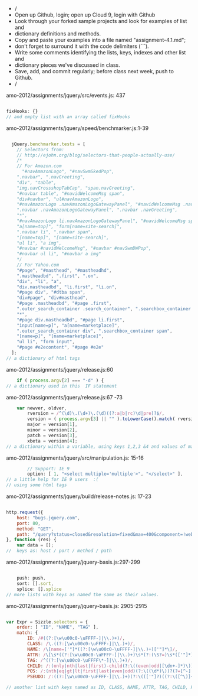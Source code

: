 * /
* Open up Github, login; open up Cloud 9, login with Github
* Look through your forked sample projects and look for examples of list and
* dictionary definitions and methods.
* Copy and paste your examples into a file named "assignment-4.1.md";
* don't forget to surround it with the code delimiters (```).
* Write some comments identifying the lists, keys, indexes and other list and
* dictionary pieces we've discussed in class.
*  Save, add, and commit regularly; before class next week, push to Github.
* /


amo-2012/assignments/jquery/src/events.js: 437
```javascript

fixHooks: {}
// and empty list with an array called fixHooks
```




amo-2012/assignments/jquery/speed/benchmarker.js:1-39
```javascript

  jQuery.benchmarker.tests = [
    // Selectors from:
    // http://ejohn.org/blog/selectors-that-people-actually-use/
    /*
    // For Amazon.com
      "#navAmazonLogo", "#navSwmSkedPop",
    ".navbar", ".navGreeting",
    "div", "table",
    "img.navCrossshopTabCap", "span.navGreeting",
    "#navbar table", "#navidWelcomeMsg span",
    "div#navbar", "ul#navAmazonLogo",
    "#navAmazonLogo .navAmazonLogoGatewayPanel", "#navidWelcomeMsg .navGreeting",
    ".navbar .navAmazonLogoGatewayPanel", ".navbar .navGreeting",
    "*",
    "#navAmazonLogo li.navAmazonLogoGatewayPanel", "#navidWelcomeMsg span.navGreeting",
    "a[name=top]", "form[name=site-search]",
    ".navbar li", ".navbar span",
    "[name=top]", "[name=site-search]",
    "ul li", "a img",
    "#navbar #navidWelcomeMsg", "#navbar #navSwmDWPop",
    "#navbar ul li", "#navbar a img"
    */
    // For Yahoo.com
    "#page", "#masthead", "#mastheadhd",
    ".mastheadbd", ".first", ".on",
    "div", "li", "a",
    "div.mastheadbd", "li.first", "li.on",
    "#page div", "#dtba span",
    "div#page", "div#masthead",
    "#page .mastheadbd", "#page .first",
    ".outer_search_container .search_container", ".searchbox_container .inputtext",
    "*",
    "#page div.mastheadbd", "#page li.first",
    "input[name=p]", "a[name=marketplace]",
    ".outer_search_container div", ".searchbox_container span",
    "[name=p]", "[name=marketplace]",
    "ul li", "form input",
    "#page #e2econtent", "#page #e2e"
  ];
// a dictionary of html tags
```


amo-2012/assignments/jquery/release.js:60
```javascript
    if ( process.argv[2] === "-d" ) {
// a dictionary used in this  IF statement   
```






amo-2012/assignments/jquery/release.js:67 -73
```javascript
    var newver, oldver,
		rversion = /^(\d)\.(\d+)\.(\d)((?:a|b|rc)\d|pre)?$/,
		version = ( process.argv[3] || "" ).toLowerCase().match( rversion ) || {},
		major = version[1],
		minor = version[2],
		patch = version[3],
		xbeta = version[4];
// a dictionary within a variable, using keys 1,2,3 &4 and values of major,minor, patch, & xbeta
```


amo-2012/assignments/jquery/src/manipulation.js: 15-16
```javascript
    	// Support: IE 9
		option: [ 1, "<select multiple='multiple'>", "</select>" ],
// a little help for IE 9 users  :(   
// using some html tags 
```



amo-2012/assignments/jquery/build/release-notes.js: 17-23
```javascript

http.request({
    host: "bugs.jquery.com",
	port: 80,
	method: "GET",
	path: "/query?status=closed&resolution=fixed&max=400&component=!web&order=component&milestone=" + version
}, function (res) {
	var data = [];
//  keys as: host / port / method / path

```




amo-2012/assignments/jquery/jquery-basis.js:297-299
```javascript

    push: push,
	sort: [].sort,
	splice: [].splice
// more lists with keys as named the same as their values.

```


amo-2012/assignments/jquery/jquery-basis.js: 2905-2915
```javascript

var Expr = Sizzle.selectors = {
    order: [ "ID", "NAME", "TAG" ],
	match: {
		ID: /#((?:[\w\u00c0-\uFFFF-]|\\.)+)/,
		CLASS: /\.((?:[\w\u00c0-\uFFFF-]|\\.)+)/,
		NAME: /\[name=['"]*((?:[\w\u00c0-\uFFFF-]|\\.)+)['"]*\]/,
		ATTR: /\[\s*((?:[\w\u00c0-\uFFFF-]|\\.)+)\s*(?:(\S?=)\s*(['"]*)(.*?)\3|)\s*\]/,
		TAG: /^((?:[\w\u00c0-\uFFFF\*-]|\\.)+)/,
		CHILD: /:(only|nth|last|first)-child(?:\((even|odd|[\dn+-]*)\))?/,
		POS: /:(nth|eq|gt|lt|first|last|even|odd)(?:\((\d*)\))?(?=[^-]|$)/,
		PSEUDO: /:((?:[\w\u00c0-\uFFFF-]|\\.)+)(?:\((['"]?)((?:\([^\)]+\)|[^\(\)]*)+)\2\))?/

// another list with keys named as ID, CLASS, NAME, ATTR, TAG, CHILD, POS, PSEUDO
```